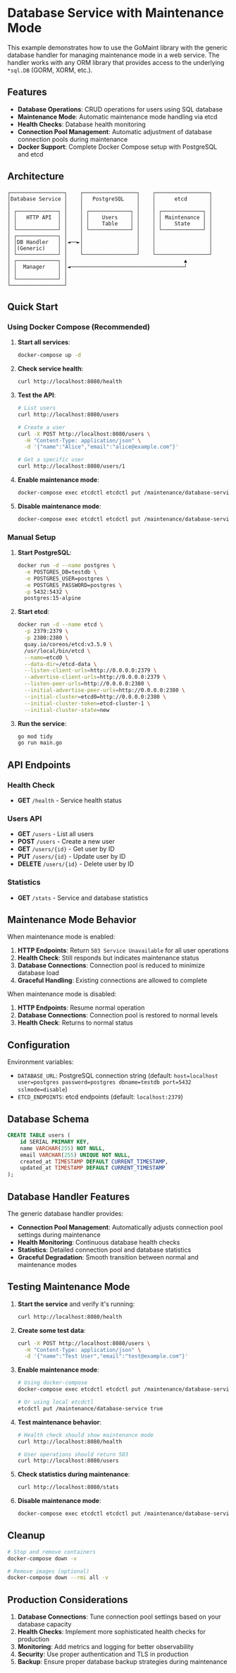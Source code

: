 # Database Service with Maintenance Mode

This example demonstrates how to use the GoMaint library with the generic database handler for managing maintenance mode in a web service. The handler works with any ORM library that provides access to the underlying `*sql.DB` (GORM, XORM, etc.).

## Features

- **Database Operations**: CRUD operations for users using SQL database
- **Maintenance Mode**: Automatic maintenance mode handling via etcd
- **Health Checks**: Database health monitoring
- **Connection Pool Management**: Automatic adjustment of database connection pools during maintenance
- **Docker Support**: Complete Docker Compose setup with PostgreSQL and etcd

## Architecture

```
┌─────────────────┐    ┌─────────────────┐    ┌─────────────────┐
│Database Service │    │   PostgreSQL    │    │      etcd       │
│                 │    │                 │    │                 │
│ ┌─────────────┐ │    │ ┌─────────────┐ │    │ ┌─────────────┐ │
│ │   HTTP API  │ │    │ │    Users    │ │    │ │ Maintenance │ │
│ │             │ │    │ │    Table    │ │    │ │    State    │ │
│ └─────────────┘ │    │ └─────────────┘ │    │ └─────────────┘ │
│ ┌─────────────┐ │    │                 │    │                 │
│ │DB Handler   │ │◄──►│                 │    │                 │
│ │(Generic)    │ │    │                 │    │                 │
│ └─────────────┘ │    └─────────────────┘    └─────────────────┘
│ ┌─────────────┐ │                                     ▲
│ │  Manager    │ │◄────────────────────────────────────┘
│ │             │ │
│ └─────────────┘ │
└─────────────────┘
```

## Quick Start

### Using Docker Compose (Recommended)

1. **Start all services**:
   ```bash
   docker-compose up -d
   ```

2. **Check service health**:
   ```bash
   curl http://localhost:8080/health
   ```

3. **Test the API**:
   ```bash
   # List users
   curl http://localhost:8080/users

   # Create a user
   curl -X POST http://localhost:8080/users \
     -H "Content-Type: application/json" \
     -d '{"name":"Alice","email":"alice@example.com"}'

   # Get a specific user
   curl http://localhost:8080/users/1
   ```

4. **Enable maintenance mode**:
   ```bash
   docker-compose exec etcdctl etcdctl put /maintenance/database-service true
   ```

5. **Disable maintenance mode**:
   ```bash
   docker-compose exec etcdctl etcdctl put /maintenance/database-service false
   ```

### Manual Setup

1. **Start PostgreSQL**:
   ```bash
   docker run -d --name postgres \
     -e POSTGRES_DB=testdb \
     -e POSTGRES_USER=postgres \
     -e POSTGRES_PASSWORD=postgres \
     -p 5432:5432 \
     postgres:15-alpine
   ```

2. **Start etcd**:
   ```bash
   docker run -d --name etcd \
     -p 2379:2379 \
     -p 2380:2380 \
     quay.io/coreos/etcd:v3.5.9 \
     /usr/local/bin/etcd \
     --name=etcd0 \
     --data-dir=/etcd-data \
     --listen-client-urls=http://0.0.0.0:2379 \
     --advertise-client-urls=http://0.0.0.0:2379 \
     --listen-peer-urls=http://0.0.0.0:2380 \
     --initial-advertise-peer-urls=http://0.0.0.0:2380 \
     --initial-cluster=etcd0=http://0.0.0.0:2380 \
     --initial-cluster-token=etcd-cluster-1 \
     --initial-cluster-state=new
   ```

3. **Run the service**:
   ```bash
   go mod tidy
   go run main.go
   ```

## API Endpoints

### Health Check
- **GET** `/health` - Service health status

### Users API
- **GET** `/users` - List all users
- **POST** `/users` - Create a new user
- **GET** `/users/{id}` - Get user by ID
- **PUT** `/users/{id}` - Update user by ID
- **DELETE** `/users/{id}` - Delete user by ID

### Statistics
- **GET** `/stats` - Service and database statistics

## Maintenance Mode Behavior

When maintenance mode is enabled:

1. **HTTP Endpoints**: Return `503 Service Unavailable` for all user operations
2. **Health Check**: Still responds but indicates maintenance status
3. **Database Connections**: Connection pool is reduced to minimize database load
4. **Graceful Handling**: Existing connections are allowed to complete

When maintenance mode is disabled:

1. **HTTP Endpoints**: Resume normal operation
2. **Database Connections**: Connection pool is restored to normal levels
3. **Health Check**: Returns to normal status

## Configuration

Environment variables:

- `DATABASE_URL`: PostgreSQL connection string (default: `host=localhost user=postgres password=postgres dbname=testdb port=5432 sslmode=disable`)
- `ETCD_ENDPOINTS`: etcd endpoints (default: `localhost:2379`)

## Database Schema

```sql
CREATE TABLE users (
    id SERIAL PRIMARY KEY,
    name VARCHAR(255) NOT NULL,
    email VARCHAR(255) UNIQUE NOT NULL,
    created_at TIMESTAMP DEFAULT CURRENT_TIMESTAMP,
    updated_at TIMESTAMP DEFAULT CURRENT_TIMESTAMP
);
```

## Database Handler Features

The generic database handler provides:

- **Connection Pool Management**: Automatically adjusts connection pool settings during maintenance
- **Health Monitoring**: Continuous database health checks
- **Statistics**: Detailed connection pool and database statistics
- **Graceful Degradation**: Smooth transition between normal and maintenance modes

## Testing Maintenance Mode

1. **Start the service** and verify it's running:
   ```bash
   curl http://localhost:8080/health
   ```

2. **Create some test data**:
   ```bash
   curl -X POST http://localhost:8080/users \
     -H "Content-Type: application/json" \
     -d '{"name":"Test User","email":"test@example.com"}'
   ```

3. **Enable maintenance mode**:
   ```bash
   # Using docker-compose
   docker-compose exec etcdctl etcdctl put /maintenance/database-service true
   
   # Or using local etcdctl
   etcdctl put /maintenance/database-service true
   ```

4. **Test maintenance behavior**:
   ```bash
   # Health check should show maintenance mode
   curl http://localhost:8080/health
   
   # User operations should return 503
   curl http://localhost:8080/users
   ```

5. **Check statistics during maintenance**:
   ```bash
   curl http://localhost:8080/stats
   ```

6. **Disable maintenance mode**:
   ```bash
   docker-compose exec etcdctl etcdctl put /maintenance/database-service false
   ```

## Cleanup

```bash
# Stop and remove containers
docker-compose down -v

# Remove images (optional)
docker-compose down --rmi all -v
```

## Production Considerations

1. **Database Connections**: Tune connection pool settings based on your database capacity
2. **Health Checks**: Implement more sophisticated health checks for production
3. **Monitoring**: Add metrics and logging for better observability
4. **Security**: Use proper authentication and TLS in production
5. **Backup**: Ensure proper database backup strategies during maintenance
